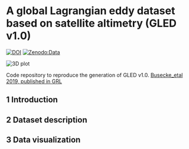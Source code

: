 # A global Lagrangian eddy dataset based on satellite altimetry (GLED v1.0)

[![DOI](https://zenodo.org/badge/182862122.svg)](https://zenodo.org/badge/latestdoi/182862122)
[![Zenodo:Data](https://img.shields.io/badge/Zenodo:Data-10.5281/zenodo.2648855-blue.svg)](https://zenodo.org/record/2648855)

![3D plot](./fig_lavd.png)

Code repository to reproduce the generation of GLED v1.0. 
[Busecke_etal 2019, published in GRL](https://agupubs.onlinelibrary.wiley.com/doi/full/10.1029/2019GL082692)

## 1 Introduction

## 2 Dataset description

## 3 Data visualization